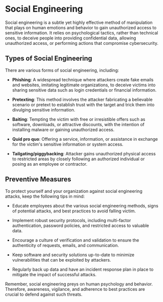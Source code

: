 # Social Engineering

Social engineering is a subtle yet highly effective method of manipulation that plays on human emotions and behavior to gain unauthorized access to sensitive information. It relies on psychological tactics, rather than technical ones, to deceive people into providing confidential data, allowing unauthorized access, or performing actions that compromise cybersecurity.

## Types of Social Engineering

There are various forms of social engineering, including:

- **Phishing**: A widespread technique where attackers create fake emails and websites, imitating legitimate organizations, to deceive victims into sharing sensitive data such as login credentials or financial information.

- **Pretexting**: This method involves the attacker fabricating a believable scenario or pretext to establish trust with the target and trick them into divulging sensitive information.

- **Baiting**: Tempting the victim with free or irresistible offers such as software, downloads, or attractive discounts, with the intention of installing malware or gaining unauthorized access.

- **Quid pro quo**: Offering a service, information, or assistance in exchange for the victim's sensitive information or system access.

- **Tailgating/piggybacking**: Attacker gains unauthorized physical access to restricted areas by closely following an authorized individual or posing as an employee or contractor.

## Preventive Measures

To protect yourself and your organization against social engineering attacks, keep the following tips in mind:

- Educate employees about the various social engineering methods, signs of potential attacks, and best practices to avoid falling victim.

- Implement robust security protocols, including multi-factor authentication, password policies, and restricted access to valuable data.

- Encourage a culture of verification and validation to ensure the authenticity of requests, emails, and communication.

- Keep software and security solutions up-to-date to minimize vulnerabilities that can be exploited by attackers.

- Regularly back up data and have an incident response plan in place to mitigate the impact of successful attacks.

Remember, social engineering preys on human psychology and behavior. Therefore, awareness, vigilance, and adherence to best practices are crucial to defend against such threats.